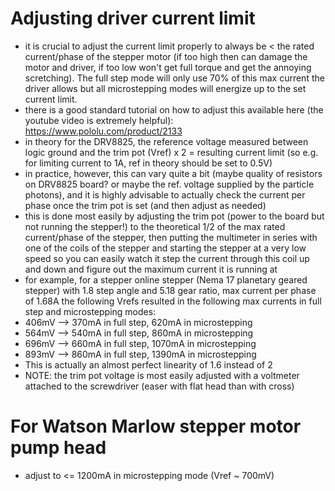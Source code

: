 # Adjusting driver current limit

 - it is crucial to adjust the current limit properly to always be < the rated current/phase of the stepper motor (if too high then can damage the motor and driver, if too low won't get full torque and get the annoying scretching). The full step mode will only use 70% of this max current the driver allows but all microstepping modes will energize up to the set current limit.
 - there is a good standard tutorial on how to adjust this available here (the youtube video is extremely helpful): https://www.pololu.com/product/2133
 - in theory for the DRV8825, the reference voltage measured between logic ground and the trim pot (Vref) x 2 = resulting current limit (so e.g. for limiting current to 1A, ref in theory should be set to 0.5V)
 - in practice, however, this can vary quite a bit (maybe quality of resistors on DRV8825 board? or maybe the ref. voltage supplied by the particle photons), and it is highly advisable to actually check the current per phase once the trim pot is set (and then adjust as needed)
 - this is done most easily by adjusting the trim pot (power to the board but not running the stepper!) to the theoretical 1/2 of the max rated current/phase of the stepper, then putting the multimeter in series with one of the coils of the stepper and starting the stepper at a very low speed so you can easily watch it step the current through this coil up and down and figure out the maximum current it is running at
 - for example, for a stepper online stepper (Nema 17 planetary geared stepper) with 1.8 step angle and 5.18 gear ratio, max current per phase of 1.68A the following Vrefs resulted in the following max currents in full step and microstepping modes:
  - 406mV --> 370mA in full step,  620mA in microstepping
  - 564mV --> 540mA in full step,  860mA in microstepping
  - 696mV --> 660mA in full step, 1070mA in microstepping
  - 893mV --> 860mA in full step, 1390mA in microstepping
  - This is actually an almost perfect linearity of 1.6 instead of 2
 - NOTE: the trim pot voltage is most easily adjusted with a voltmeter attached to the screwdriver (easer with flat head than with cross)

# For Watson Marlow stepper motor pump head

  - adjust to <= 1200mA in microstepping mode (Vref ~ 700mV)

  
